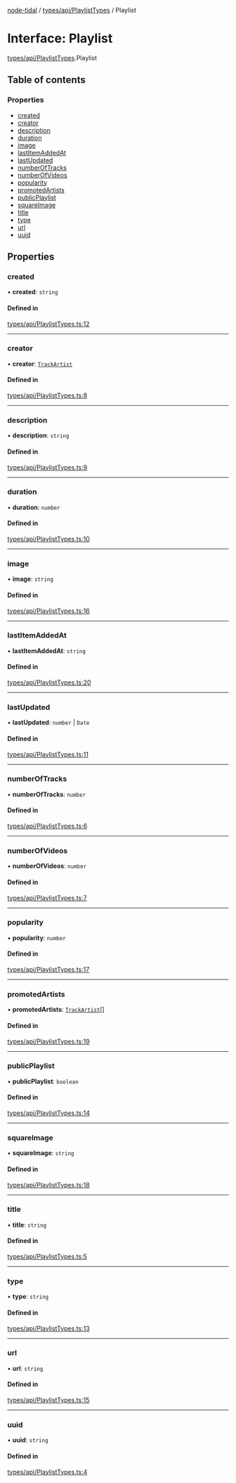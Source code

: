 [node-tidal](../README.md) / [types/api/PlaylistTypes](../modules/types_api_PlaylistTypes.md) / Playlist

# Interface: Playlist

[types/api/PlaylistTypes](../modules/types_api_PlaylistTypes.md).Playlist

## Table of contents

### Properties

- [created](types_api_PlaylistTypes.Playlist.md#created)
- [creator](types_api_PlaylistTypes.Playlist.md#creator)
- [description](types_api_PlaylistTypes.Playlist.md#description)
- [duration](types_api_PlaylistTypes.Playlist.md#duration)
- [image](types_api_PlaylistTypes.Playlist.md#image)
- [lastItemAddedAt](types_api_PlaylistTypes.Playlist.md#lastitemaddedat)
- [lastUpdated](types_api_PlaylistTypes.Playlist.md#lastupdated)
- [numberOfTracks](types_api_PlaylistTypes.Playlist.md#numberoftracks)
- [numberOfVideos](types_api_PlaylistTypes.Playlist.md#numberofvideos)
- [popularity](types_api_PlaylistTypes.Playlist.md#popularity)
- [promotedArtists](types_api_PlaylistTypes.Playlist.md#promotedartists)
- [publicPlaylist](types_api_PlaylistTypes.Playlist.md#publicplaylist)
- [squareImage](types_api_PlaylistTypes.Playlist.md#squareimage)
- [title](types_api_PlaylistTypes.Playlist.md#title)
- [type](types_api_PlaylistTypes.Playlist.md#type)
- [url](types_api_PlaylistTypes.Playlist.md#url)
- [uuid](types_api_PlaylistTypes.Playlist.md#uuid)

## Properties

### created

• **created**: `string`

#### Defined in

[types/api/PlaylistTypes.ts:12](https://github.com/Mawco/node-tidal/blob/7ca31f3/src/types/api/PlaylistTypes.ts#L12)

___

### creator

• **creator**: [`TrackArtist`](types_api_TrackTypes.TrackArtist.md)

#### Defined in

[types/api/PlaylistTypes.ts:8](https://github.com/Mawco/node-tidal/blob/7ca31f3/src/types/api/PlaylistTypes.ts#L8)

___

### description

• **description**: `string`

#### Defined in

[types/api/PlaylistTypes.ts:9](https://github.com/Mawco/node-tidal/blob/7ca31f3/src/types/api/PlaylistTypes.ts#L9)

___

### duration

• **duration**: `number`

#### Defined in

[types/api/PlaylistTypes.ts:10](https://github.com/Mawco/node-tidal/blob/7ca31f3/src/types/api/PlaylistTypes.ts#L10)

___

### image

• **image**: `string`

#### Defined in

[types/api/PlaylistTypes.ts:16](https://github.com/Mawco/node-tidal/blob/7ca31f3/src/types/api/PlaylistTypes.ts#L16)

___

### lastItemAddedAt

• **lastItemAddedAt**: `string`

#### Defined in

[types/api/PlaylistTypes.ts:20](https://github.com/Mawco/node-tidal/blob/7ca31f3/src/types/api/PlaylistTypes.ts#L20)

___

### lastUpdated

• **lastUpdated**: `number` \| `Date`

#### Defined in

[types/api/PlaylistTypes.ts:11](https://github.com/Mawco/node-tidal/blob/7ca31f3/src/types/api/PlaylistTypes.ts#L11)

___

### numberOfTracks

• **numberOfTracks**: `number`

#### Defined in

[types/api/PlaylistTypes.ts:6](https://github.com/Mawco/node-tidal/blob/7ca31f3/src/types/api/PlaylistTypes.ts#L6)

___

### numberOfVideos

• **numberOfVideos**: `number`

#### Defined in

[types/api/PlaylistTypes.ts:7](https://github.com/Mawco/node-tidal/blob/7ca31f3/src/types/api/PlaylistTypes.ts#L7)

___

### popularity

• **popularity**: `number`

#### Defined in

[types/api/PlaylistTypes.ts:17](https://github.com/Mawco/node-tidal/blob/7ca31f3/src/types/api/PlaylistTypes.ts#L17)

___

### promotedArtists

• **promotedArtists**: [`TrackArtist`](types_api_TrackTypes.TrackArtist.md)[]

#### Defined in

[types/api/PlaylistTypes.ts:19](https://github.com/Mawco/node-tidal/blob/7ca31f3/src/types/api/PlaylistTypes.ts#L19)

___

### publicPlaylist

• **publicPlaylist**: `boolean`

#### Defined in

[types/api/PlaylistTypes.ts:14](https://github.com/Mawco/node-tidal/blob/7ca31f3/src/types/api/PlaylistTypes.ts#L14)

___

### squareImage

• **squareImage**: `string`

#### Defined in

[types/api/PlaylistTypes.ts:18](https://github.com/Mawco/node-tidal/blob/7ca31f3/src/types/api/PlaylistTypes.ts#L18)

___

### title

• **title**: `string`

#### Defined in

[types/api/PlaylistTypes.ts:5](https://github.com/Mawco/node-tidal/blob/7ca31f3/src/types/api/PlaylistTypes.ts#L5)

___

### type

• **type**: `string`

#### Defined in

[types/api/PlaylistTypes.ts:13](https://github.com/Mawco/node-tidal/blob/7ca31f3/src/types/api/PlaylistTypes.ts#L13)

___

### url

• **url**: `string`

#### Defined in

[types/api/PlaylistTypes.ts:15](https://github.com/Mawco/node-tidal/blob/7ca31f3/src/types/api/PlaylistTypes.ts#L15)

___

### uuid

• **uuid**: `string`

#### Defined in

[types/api/PlaylistTypes.ts:4](https://github.com/Mawco/node-tidal/blob/7ca31f3/src/types/api/PlaylistTypes.ts#L4)
